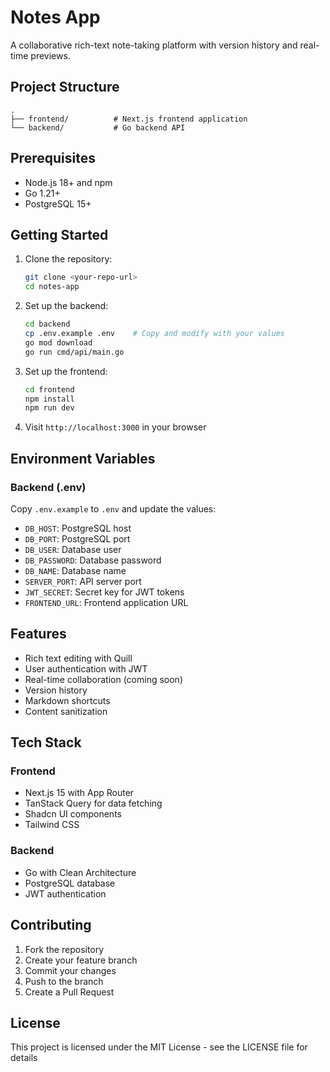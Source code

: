 # Notes App

A collaborative rich-text note-taking platform with version history and real-time previews.

## Project Structure

```
.
├── frontend/          # Next.js frontend application
└── backend/           # Go backend API
```

## Prerequisites

- Node.js 18+ and npm
- Go 1.21+
- PostgreSQL 15+

## Getting Started

1. Clone the repository:
   ```bash
   git clone <your-repo-url>
   cd notes-app
   ```

2. Set up the backend:
   ```bash
   cd backend
   cp .env.example .env    # Copy and modify with your values
   go mod download
   go run cmd/api/main.go
   ```

3. Set up the frontend:
   ```bash
   cd frontend
   npm install
   npm run dev
   ```

4. Visit `http://localhost:3000` in your browser

## Environment Variables

### Backend (.env)
Copy `.env.example` to `.env` and update the values:
- `DB_HOST`: PostgreSQL host
- `DB_PORT`: PostgreSQL port
- `DB_USER`: Database user
- `DB_PASSWORD`: Database password
- `DB_NAME`: Database name
- `SERVER_PORT`: API server port
- `JWT_SECRET`: Secret key for JWT tokens
- `FRONTEND_URL`: Frontend application URL

## Features

- Rich text editing with Quill
- User authentication with JWT
- Real-time collaboration (coming soon)
- Version history
- Markdown shortcuts
- Content sanitization

## Tech Stack

### Frontend
- Next.js 15 with App Router
- TanStack Query for data fetching
- Shadcn UI components
- Tailwind CSS

### Backend
- Go with Clean Architecture
- PostgreSQL database
- JWT authentication

## Contributing

1. Fork the repository
2. Create your feature branch
3. Commit your changes
4. Push to the branch
5. Create a Pull Request

## License

This project is licensed under the MIT License - see the LICENSE file for details 